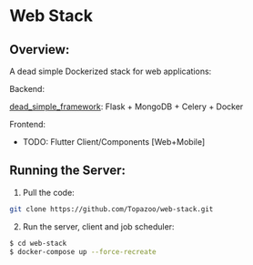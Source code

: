 # Web Stack

## Overview:

A dead simple Dockerized stack for web applications:

Backend:

[dead_simple_framework](https://github.com/Topazoo/dead_simple_framework): Flask + MongoDB + Celery + Docker


Frontend:

- TODO: Flutter Client/Components [Web+Mobile]

## Running the Server:

1. Pull the code:

```sh
git clone https://github.com/Topazoo/web-stack.git
```

2. Run the server, client and job scheduler:

```sh
$ cd web-stack
$ docker-compose up --force-recreate
```
